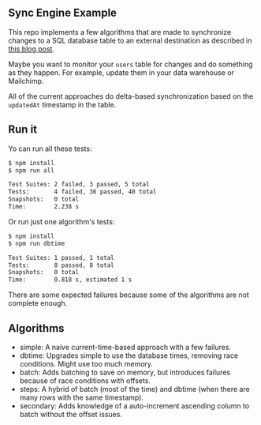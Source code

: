 ## Sync Engine Example

This repo implements a few algorithms that are made to synchronize changes to a SQL database table to an external destination as described in [this blog post](TODO).

Maybe you want to monitor your `users` table for changes and do something as they happen. For example, update them in your data warehouse or Mailchimp.

All of the current approaches do delta-based synchronization based on the `updatedAt` timestamp in the table.

## Run it

Yo can run all these tests:

```bash
$ npm install
$ npm run all

Test Suites: 2 failed, 3 passed, 5 total
Tests:       4 failed, 36 passed, 40 total
Snapshots:   0 total
Time:        2.238 s
```

Or run just one algorithm's tests:

```bash
$ npm install
$ npm run dbtime

Test Suites: 1 passed, 1 total
Tests:       8 passed, 8 total
Snapshots:   0 total
Time:        0.818 s, estimated 1 s
```

There are some expected failures because some of the algorithms are not complete enough.

## Algorithms

- simple: A naive current-time-based approach with a few failures.
- dbtime: Upgrades simple to use the database times, removing race conditions. Might use too much memory.
- batch: Adds batching to save on memory, but introduces failures because of race conditions with offsets.
- steps: A hybrid of batch (most of the time) and dbtime (when there are many rows with the same timestamp).
- secondary: Adds knowledge of a auto-increment ascending column to batch without the offset issues.
